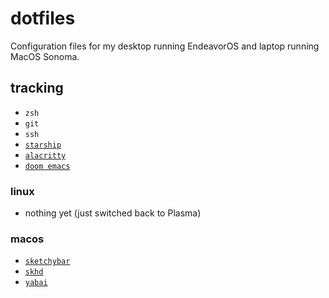 # dotfiles
Configuration files for my desktop running EndeavorOS and laptop running MacOS Sonoma.

## tracking
+ `zsh`
+ `git`
+ `ssh`
+ [`starship`](https://starship.rs/)
+ [`alacritty`](https://alacritty.org)
+ [`doom emacs`](https://github.com/doomemacs/doomemacs)

### linux
+ nothing yet (just switched back to Plasma)

### macos
+ [`sketchybar`](https://github.com/FelixKratz/SketchyBar)
+ [`skhd`](https://github.com/koekeishiya/skhd)
+ [`yabai`](https://github.com/koekeishiya/yabai)
